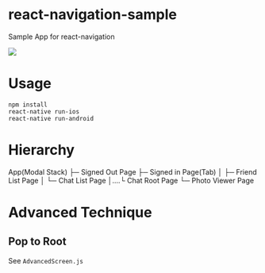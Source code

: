 # react-navigation-sample
Sample App for react-navigation


<img src="https://github.com/benevbright/react-navigation-sample/blob/master/docs/react-navigation-sample.gif?raw=true">


# Usage
```
npm install
react-native run-ios 
react-native run-android
```

# Hierarchy
App(Modal Stack)
├─ Signed Out Page
├─ Signed in Page(Tab)
│ ├─ Friend List Page
│ └─ Chat List Page
│....└ Chat Root Page
└─ Photo Viewer Page

# Advanced Technique

## Pop to Root
See `AdvancedScreen.js`
